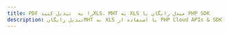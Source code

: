 ---title: PDF را به  تبدیل کنیدXLS، MHT به XLS مبدل رایگان یا PHP SDKdescription: تبدیل رایگانMHT به XLS با استفاده از PHP Cloud APIs & SDK همچنین اسناد PDF را در Cloud ایجاد، ویرایش و رندر کنید.---